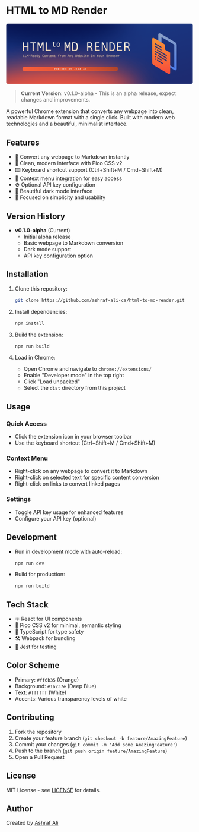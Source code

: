 # HTML to MD Render

![HTML to MD Render Banner](images/HTML%20to%20MD%20Render%20Banner.png)

> **Current Version**: v0.1.0-alpha - This is an alpha release, expect changes and improvements.

A powerful Chrome extension that converts any webpage into clean, readable Markdown format with a single click. Built with modern web technologies and a beautiful, minimalist interface.

## Features

- 🚀 Convert any webpage to Markdown instantly
- 🎨 Clean, modern interface with Pico CSS v2
- ⌨️ Keyboard shortcut support (Ctrl+Shift+M / Cmd+Shift+M)
- 🔄 Context menu integration for easy access
- ⚙️ Optional API key configuration
- 🌙 Beautiful dark mode interface
- 🎯 Focused on simplicity and usability

## Version History

- **v0.1.0-alpha** (Current)
  - Initial alpha release
  - Basic webpage to Markdown conversion
  - Dark mode support
  - API key configuration option

## Installation

1. Clone this repository:
   ```bash
   git clone https://github.com/ashraf-ali-ca/html-to-md-render.git
   ```

2. Install dependencies:
   ```bash
   npm install
   ```

3. Build the extension:
   ```bash
   npm run build
   ```

4. Load in Chrome:
   - Open Chrome and navigate to `chrome://extensions/`
   - Enable "Developer mode" in the top right
   - Click "Load unpacked"
   - Select the `dist` directory from this project

## Usage

### Quick Access
- Click the extension icon in your browser toolbar
- Use the keyboard shortcut (Ctrl+Shift+M / Cmd+Shift+M)

### Context Menu
- Right-click on any webpage to convert it to Markdown
- Right-click on selected text for specific content conversion
- Right-click on links to convert linked pages

### Settings
- Toggle API key usage for enhanced features
- Configure your API key (optional)

## Development

- Run in development mode with auto-reload:
  ```bash
  npm run dev
  ```

- Build for production:
  ```bash
  npm run build
  ```

## Tech Stack

- ⚛️ React for UI components
- 🎨 Pico CSS v2 for minimal, semantic styling
- 📝 TypeScript for type safety
- 🛠️ Webpack for bundling
- 🧪 Jest for testing

## Color Scheme

- Primary: `#ff6b35` (Orange)
- Background: `#1a237e` (Deep Blue)
- Text: `#ffffff` (White)
- Accents: Various transparency levels of white

## Contributing

1. Fork the repository
2. Create your feature branch (`git checkout -b feature/AmazingFeature`)
3. Commit your changes (`git commit -m 'Add some AmazingFeature'`)
4. Push to the branch (`git push origin feature/AmazingFeature`)
5. Open a Pull Request

## License

MIT License - see [LICENSE](LICENSE) for details.

## Author

Created by [Ashraf Ali](https://ashrafali.net) 